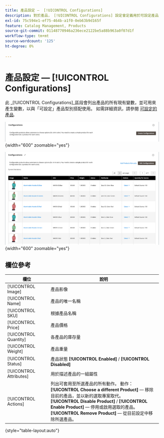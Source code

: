 ```yaml
---
title: 產品設定 —  [!UICONTROL Configurations]
description: 對於產品， [!UICONTROL Configurations] 設定會定義用於可設定產品型別的變數。
exl-id: 75c594e1-ef75-464b-a1f0-0eb63b9d165f
feature: Catalog Management, Products
source-git-commit: 01148770946a236ece2122be5a88b963a0f07d1f
workflow-type: tm+mt
source-wordcount: '125'
ht-degree: 0%

---
```


# 產品設定 —  [!UICONTROL Configurations]

此 _[!UICONTROL Configurations]_區段會列出產品的所有現有變數，並可用來產生變數，以與「可設定」產品型別搭配使用。 如需詳細資訊，請參閱 [可設定的產品](product-create-configurable.md).

![組態段落](./assets/product-configurable-create-configurations.png){width="600" zoomable="yes"}

![產品組態](./assets/product-configurations-hoodie.png){width="600" zoomable="yes"}

## 欄位參考

| 欄位 | 說明 |
|--- |--- |
| [!UICONTROL Image] | 產品影像 |
| [!UICONTROL Name] | 產品的唯一名稱 |
| [!UICONTROL SKU] | 根據產品名稱 |
| [!UICONTROL Price] | 產品價格 |
| [!UICONTROL Quantity] | 各產品的庫存量 |
| [!UICONTROL Weight] | 產品重量 |
| [!UICONTROL Status] | 產品狀態 **[!UICONTROL Enabled]** / **[!UICONTROL Disabled]** |
| [!UICONTROL Attributes] | 用於描述產品的一組屬性 |
| [!UICONTROL Actions] | 列出可套用至所選產品的所有動作。 動作：<br /> **[!UICONTROL Choose a different Product]**  — 移除目前的產品，並以新的選取專案取代。<br /> **[!UICONTROL Disable Product]** / **[!UICONTROL Enable Product]**  — 停用或啟用選取的產品。<br /> **[!UICONTROL Remove Product]**  — 從目前設定中移除所選產品。 |

{style="table-layout:auto"}
